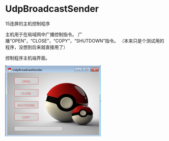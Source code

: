 # UdpBroadcastSender
15连屏的主机控制程序


主机用于在局域网中广播控制指令。
广播“OPEN”，“CLOSE”，“COPY”，“SHUTDOWN”指令。
（本来只是个测试用的程序，没想到后来就直接用了）

控制程序主机端界面。

![image](https://github.com/Lucifinil0409/UdpBroadcastSender/blob/master/testSendUdp/showPic/300px-%E6%8E%A7%E5%88%B6%E7%A8%8B%E5%BA%8F%E2%80%94%E2%80%94%E4%B8%BB%E6%9C%BA%E7%AB%AF.png)

